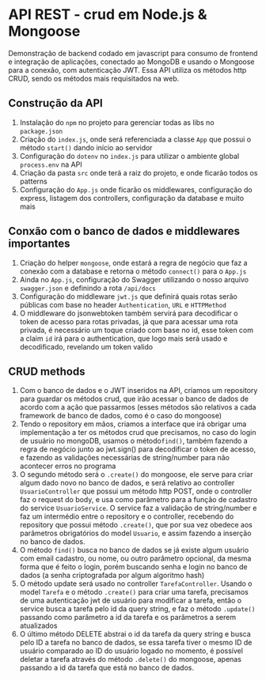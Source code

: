 # API REST - crud em Node.js & Mongoose

Demonstração de backend codado em javascript para consumo de frontend e integração de aplicações, conectado ao MongoDB e usando o Mongoose para a conexão, com autenticação JWT. Essa API utiliza os métodos http CRUD, sendo os métodos mais requisitados na web.

## Construção da API

1. Instalação do `npm` no projeto para gerenciar todas as libs no `package.json`
1. Criação do `index.js`, onde será referenciada a classe `App` que possui o método `start()` dando início ao servidor
1. Configuração do `dotenv` no `index.js` para utilizar o ambiente global `process.env` na API
1. Criação da pasta `src` onde terá a raiz do projeto, e onde ficarão todos os patterns
1. Configuração do `App.js` onde ficarão os middlewares, configuração do express, listagem dos controllers, configuração da database e muito mais

## Conxão com o banco de dados e middlewares importantes

1. Criação do helper `mongoose`, onde estará a regra de negócio que faz a conexão com a database e retorna o método `connect()` para o `App.js`
1. Ainda no `App.js`, configuração do Swagger utilizando o nosso arquivo `swagger.json` e definindo a rota `/api/docs`
1. Configuração do middleware `jwt.js` que definirá quais rotas serão públicas com base no header `Authentication`, `URL` e `HTTPMethod`
1. O middleware do jsonwebtoken também servirá para decodificar o token de acesso para rotas privadas, já que para acessar uma rota privada, é necessário um toque criado com base no id, esse token com a claim `id` irá para o authentication, que logo mais será usado e decodificado, revelando um token valido

## CRUD methods

1. Com o banco de dados e o JWT inseridos na API, criamos um repository para guardar os métodos crud, que irão acessar o banco de dados de acordo com a ação que passarmos (esses métodos são relativos a cada framework de banco de dados, como é o caso do mongoose)
1. Tendo o repository em mãos, criamos a interface que irá obrigar uma implementação a ter os métodos crud que precisamos, no caso do login de usuário no mongoDB, usamos o método`find()`, também fazendo a regra de negócio junto ao jwt.sign() para decodificar o token de acesso, e fazendo as validações necessárias de string/number para não acontecer erros no programa
1. O segundo método será o `.create()` do mongoose, ele serve para criar algum dado novo no banco de dados, e será relativo ao controller `UsuarioController` que possui um método http POST, onde o controller faz o request do body, e usa como parâmetro para a função de cadastro do service `UsuarioService`. O service faz a validação de string/number e faz um intermédio entre o repository e o controller, recebendo do repository que possui método `.create()`, que por sua vez obedece aos parâmetros obrigatórios do model `Usuario`, e assim fazendo a inserção no banco de dados.
1. O método `find()` busca no banco de dados se já existe algum usuário com email cadastro, ou nome, ou outro parâmetro opcional, da mesma forma que é feito o login, porém buscando senha e login no banco de dados (a senha criptografada por algum algoritmo hash)
1. O método update será usado no controller `TarefaController`. Usando o model `Tarefa` e o método `.create()` para criar uma tarefa, precisamos de uma autenticação jwt de usuário para modificar a tarefa, então o service busca a tarefa pelo id da query string, e faz o método `.update()` passando como parâmetro a id da tarefa e os parâmetros a serem atualizados
1. O último método DELETE abstrai o id da tarefa da query string e busca pelo ID a tarefa no banco de dados, se essa tarefa tiver o mesmo ID de usuário comparado ao ID do usuário logado no momento, é possível deletar a tarefa através do método `.delete()` do mongoose, apenas passando a id da tarefa que está no banco de dados.
